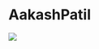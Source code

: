 # AakashPatil

![](https://komarev.com/ghpvc/?username=your-github-username&color=green&style=flat&label=PROFILE+VIEWS)
